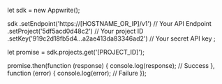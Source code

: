 let sdk = new Appwrite();

sdk
    .setEndpoint('https://[HOSTNAME_OR_IP]/v1') // Your API Endpoint
    .setProject('5df5acd0d48c2') // Your project ID
    .setKey('919c2d18fb5d4...a2ae413da83346ad2') // Your secret API key
;

let promise = sdk.projects.get('[PROJECT_ID]');

promise.then(function (response) {
    console.log(response); // Success
}, function (error) {
    console.log(error); // Failure
});